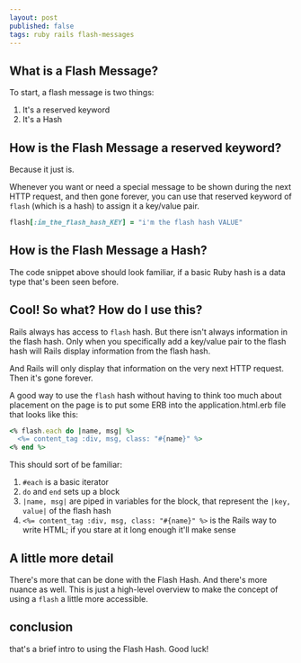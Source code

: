 ```yaml
---
layout: post
published: false
tags: ruby rails flash-messages
---
```


## What is a Flash Message?

To start, a flash message is two things:

1. It's a reserved keyword
2. It's a Hash

## How is the Flash Message a reserved keyword?

Because it just is.

Whenever you want or need a special message to be shown during the next HTTP request, and then gone forever, you can use that reserved keyword of `flash` (which is a hash) to assign it a key/value pair.

```ruby
flash[:im_the_flash_hash_KEY] = "i'm the flash hash VALUE"
```

## How is the Flash Message a Hash?

The code snippet above should look familiar, if a basic Ruby hash is a data type that's been seen before.

## Cool! So what? How do I use this?

Rails always has access to `flash` hash. But there isn't always information in the flash hash. Only when you specifically add a key/value pair to the flash hash will Rails display information from the flash hash.

And Rails will only display that information on the very next HTTP request. Then it's gone forever.

A good way to use the `flash` hash without having to think too much about placement on the page is to put some ERB into the application.html.erb file that looks like this:

```ruby
<% flash.each do |name, msg| %>
  <%= content_tag :div, msg, class: "#{name}" %>
<% end %>
```

This should sort of be familiar:

1. `#each` is a basic iterator
2. `do` and `end` sets up a block
3. `|name, msg|` are piped in variables for the block, that represent the `|key, value|` of the flash hash
4. `<%= content_tag :div, msg, class: "#{name}" %>` is the Rails way to write HTML; if you stare at it long enough it'll make sense


## A little more detail

There's more that can be done with the Flash Hash. And there's more nuance as well. This is just a high-level overview to make the concept of using a `flash` a little more accessible.

## conclusion

that's a brief intro to using the Flash Hash. Good luck!
